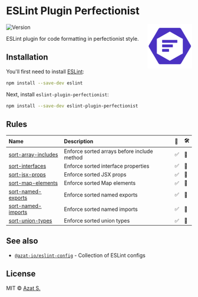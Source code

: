 # ESLint Plugin Perfectionist

<img src="https://raw.githubusercontent.com/azat-io/eslint-plugin-perfectionist/main/docs/public/logo.svg" alt="ESLint" align="right" width="120" height="120" />

![Version](https://img.shields.io/npm/v/eslint-plugin-perfectionist.svg?color=brightgreen)

ESLint plugin for code formatting in perfectionist style.

## Installation

You'll first need to install [ESLint](https://eslint.org):

```sh
npm install --save-dev eslint
```

Next, install `eslint-plugin-perfectionist`:

```sh
npm install --save-dev eslint-plugin-perfectionist
```

## Rules

| Name                                                                                         | Description                                 | 💼  | 🛠   |
| :------------------------------------------------------------------------------------------- | :------------------------------------------ | :-- | :-- |
| [sort-array-includes](https://eslint-plugin-perfectionist.azat.io/rules/sort-array-includes) | Enforce sorted arrays before include method | ✅  | 🔧  |
| [sort-interfaces](https://eslint-plugin-perfectionist.azat.io/rules/sort-interfaces)         | Enforce sorted interface properties         | ✅  | 🔧  |
| [sort-jsx-props](https://eslint-plugin-perfectionist.azat.io/rules/sort-jsx-props)           | Enforce sorted JSX props                    | ✅  | 🔧  |
| [sort-map-elements](https://eslint-plugin-perfectionist.azat.io/rules/sort-map-elements)     | Enforce sorted Map elements                 | ✅  | 🔧  |
| [sort-named-exports](https://eslint-plugin-perfectionist.azat.io/rules/sort-named-exports)   | Enforce sorted named exports                | ✅  | 🔧  |
| [sort-named-imports](https://eslint-plugin-perfectionist.azat.io/rules/sort-named-imports)   | Enforce sorted named imports                | ✅  | 🔧  |
| [sort-union-types](https://eslint-plugin-perfectionist.azat.io/rules/sort-union-types)       | Enforce sorted union types                  | ✅  | 🔧  |

## See also

- [`@azat-io/eslint-config`](https://github.com/azat-io/eslint-config) - Collection of ESLint configs

## License

MIT &copy; [Azat S.](https://azat.io)
